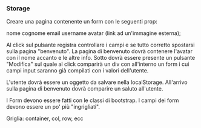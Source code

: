 ### Storage
Creare una pagina contenente un form con le seguenti prop:

nome
cognome
email
username
avatar (link ad un'immagine esterna);

Al click sul pulsante registra controllare i campi e se tutto corretto spostarsi sulla pagina "benvenuto". La pagina di benvenuto dovrà contenere l'avatar con il nome accanto e le altre info. Sotto dovrà essere presente un pulsante "Modifica" sul quale al click comparirà un div con all'interno un form i cui campi input saranno già compilati con i valori dell'utente.

L'utente dovrà essere un oggetto da salvare nella localStorage. All'arrivo sulla pagina di benvenuto dovrà comparire un saluto all'utente.

I Form devono essere fatti con le classi di bootstrap. I campi dei form devono essere un po' più "ingrigliati".

Griglia: container, col, row, ecc